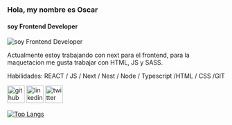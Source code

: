 ### Hola, my nombre es Oscar
#### soy Frontend Developer
![soy Frontend Developer](https://oscar-rapray.netlify.app/img/banner-desktop.jpg)

Actualmente estoy trabajando con next para el frontend, para la maquetacion me gusta trabajar con HTML, JS y SASS.

Habilidades: REACT / JS / Next / Nest / Node / Typescript /HTML / CSS /GIT



[<img src='https://cdn.jsdelivr.net/npm/simple-icons@3.0.1/icons/github.svg' alt='github' height='40'>](https://github.com/oscarrapray)  [<img src='https://cdn.jsdelivr.net/npm/simple-icons@3.0.1/icons/linkedin.svg' alt='linkedin' height='40'>](https://www.linkedin.com/in/https://www.linkedin.com/in/oscar-rapray-0656a275//)  [<img src='https://cdn.jsdelivr.net/npm/simple-icons@3.0.1/icons/twitter.svg' alt='twitter' height='40'>](https://twitter.com/https://twitter.com/Oscar_Rapray)  

[![Top Langs](https://github-readme-stats.vercel.app/api/top-langs/?username=oscarrapray)](https://github.com/anuraghazra/github-readme-stats)

